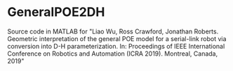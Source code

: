 # GeneralPOE2DH
Source code in MATLAB for "Liao Wu, Ross Crawford, Jonathan Roberts. Geometric interpretation of the general POE model for a serial-link robot via conversion into D-H parameterization. In: Proceedings of IEEE International Conference on Robotics and Automation (ICRA 2019). Montreal, Canada, 2019"
